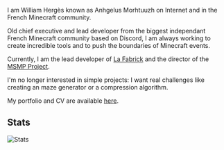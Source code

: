I am William Hergès known as Anhgelus Morhtuuzh on Internet and in the French Minecraft community.

Old chief executive and lead developer from the biggest independant French Minecraft community based on Discord,
I am always working to create incredible tools and to push the boundaries of Minecraft events.

Currently, I am the lead developer of [La Fabrick](https://la-fabrick.eu) and the director of the [MSMP Project](https://github.com/msmp-mc).

I'm no longer interested in simple projects: I want real challenges like creating an maze generator or a compression algorithm.

My portfolio and CV are available [here](https://www.anhgelus.world/).

## Stats

![Stats](https://github-profile-trophy.vercel.app/?username=anhgelus)
